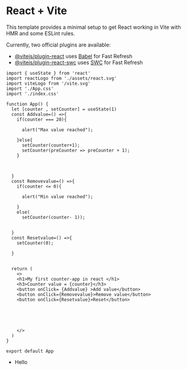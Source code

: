 # React + Vite

This template provides a minimal setup to get React working in Vite with HMR and some ESLint rules.

Currently, two official plugins are available:

- [@vitejs/plugin-react](https://github.com/vitejs/vite-plugin-react/blob/main/packages/plugin-react/README.md) uses [Babel](https://babeljs.io/) for Fast Refresh
- [@vitejs/plugin-react-swc](https://github.com/vitejs/vite-plugin-react-swc) uses [SWC](https://swc.rs/) for Fast Refresh

```
import { useState } from 'react'
import reactLogo from './assets/react.svg'
import viteLogo from '/vite.svg'
import './App.css'
import './index.css'

function App() {
  let [counter , setCounter] = useState(1)
  const Addvalue=() =>{  
    if(counter === 20){

      alert("Max value reached");

    }else{
      setCounter(counter+1);
      setCounter(preCounter => preCounter + 1);
    }

    
    
  }
  const Removevalue=() =>{
    if(counter <= 0){

      alert("Min value reached");

    }
    else(
      setCounter(counter- 1));

  
  }
  const Resetvalue=() =>{
    setCounter(0);
    
  }
  

  return (
    <>
    <h1>My first counter-app in react </h1>
    <h3>Counter value = {counter}</h3>
    <button onClick= {Addvalue} >Add value</button>
    <button onClick={Removevalue}>Remove value</button>
    <button onClick={Resetvalue}>Reset</button>


        
    
     
    </>
  )
}

export default App
```
* Hello
